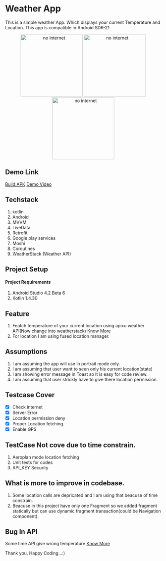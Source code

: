<!--- Heading--->
# Weather App
<!---About-->
This is a simple weather App. Which displays your current Temperature and Location. This app is compatible in Android SDK-21.
<!---screenshot--->
<p align="center">
     <img src="https://user-images.githubusercontent.com/43094705/126774546-679446aa-6745-4db3-afd8-2e91daa25d0f.jpeg" width="200"  title="no internet">
<img src="https://user-images.githubusercontent.com/43094705/126773896-5fcf48ae-b7ee-4b16-93c2-9d1a5cef45b3.jpeg" width="200"  title="no internet">
  <img src="https://user-images.githubusercontent.com/43094705/126774044-20eb0c4b-5fd9-42ca-851c-1de42d56a0b0.jpeg" width="200"  title="no internet">

</p>



## Demo Link
[Build APK](https://drive.google.com/file/d/1ikpo4rykblbF4qMfcwa9ZJ-4JdF66OXL/view?usp=sharing)
[Demo Video](https://drive.google.com/file/d/1ij5Uvbmcnez9318Oq4Jh1UEW8M35gMSG/view?usp=sharing)
<!---Techstack--->
## Techstack
1. kotlin
2. Android
3. MVVM
4. LiveData
5. Retrofit
6. Google play services
7. Moshi
8. Coroutines
9. WeatherStack (Weather API)

<!---Project Setup--->
## Project Setup

#### Project Requirements
1. Android Studio 4.2 Beta 6
2. Kotlin 1.4.30

<!---Feature--->
## Feature
1. Featch temperature of your current location using apixu weather API(Now change into weatherstack) [Know More](https://apidashboard.io/companies/apixu-weather)
2. For location I am using fused location manager.

<!-- Assumptions-->
## Assumptions
1. I am assuming the app will use in portrait mode only.
2. I am assuming that user want to seen only his current location(state)
3. I am showing error message in Toast so It is easy for code review.
4. I am assuming that user strickly have to give there location permission.

<!-- Testcase--->

## Testcase Cover
- [x] Check internet
- [x] Server Error
- [x] Location permission deny
- [x] Proper Location fetching.
- [x] Enable GPS

## TestCase Not cove due to time constrain.
1. Aeroplan mode location fetching
2. Unit tests for codes
3. API_KEY Security

## What is more to improve in codebase.
1. Some location calls are depricated and I am using that beacuse of time constrain.
2. Beacuse in this project have only one Fragment so we added fragment statically but can use dynamic fragment transaction(could be Navigation component).  

## Bug In API
   Some time API give wrong temperature [Know More](https://user-images.githubusercontent.com/43094705/126774968-c932b4c4-7227-440d-b1e4-d86850a0f951.png)
   


Thank you, Happy Coding...:)
